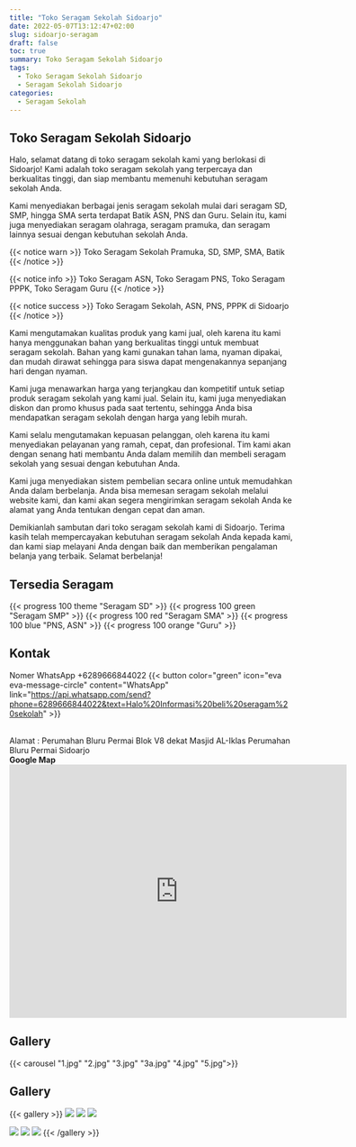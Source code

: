 ```yaml
---
title: "Toko Seragam Sekolah Sidoarjo"
date: 2022-05-07T13:12:47+02:00
slug: sidoarjo-seragam
draft: false
toc: true
summary: Toko Seragam Sekolah Sidoarjo
tags:
  - Toko Seragam Sekolah Sidoarjo
  - Seragam Sekolah Sidoarjo
categories:
  - Seragam Sekolah
---
```


## Toko Seragam Sekolah Sidoarjo
Halo, selamat datang di toko seragam sekolah kami yang berlokasi di Sidoarjo! Kami adalah toko seragam sekolah yang terpercaya dan berkualitas tinggi, dan siap membantu memenuhi kebutuhan seragam sekolah Anda.

Kami menyediakan berbagai jenis seragam sekolah mulai dari seragam SD, SMP, hingga SMA serta terdapat Batik ASN, PNS dan Guru. Selain itu, kami juga menyediakan seragam olahraga, seragam pramuka, dan seragam lainnya sesuai dengan kebutuhan sekolah Anda.

{{< notice warn >}}
Toko Seragam Sekolah Pramuka, SD, SMP, SMA, Batik
{{< /notice >}}

{{< notice info >}}
Toko Seragam ASN, Toko Seragam PNS, Toko Seragam PPPK, Toko Seragam Guru
{{< /notice >}}

{{< notice success >}}
Toko Seragam Sekolah, ASN, PNS, PPPK di Sidoarjo
{{< /notice >}}


Kami mengutamakan kualitas produk yang kami jual, oleh karena itu kami hanya menggunakan bahan yang berkualitas tinggi untuk membuat seragam sekolah. Bahan yang kami gunakan tahan lama, nyaman dipakai, dan mudah dirawat sehingga para siswa dapat mengenakannya sepanjang hari dengan nyaman.

Kami juga menawarkan harga yang terjangkau dan kompetitif untuk setiap produk seragam sekolah yang kami jual. Selain itu, kami juga menyediakan diskon dan promo khusus pada saat tertentu, sehingga Anda bisa mendapatkan seragam sekolah dengan harga yang lebih murah.

Kami selalu mengutamakan kepuasan pelanggan, oleh karena itu kami menyediakan pelayanan yang ramah, cepat, dan profesional. Tim kami akan dengan senang hati membantu Anda dalam memilih dan membeli seragam sekolah yang sesuai dengan kebutuhan Anda.

Kami juga menyediakan sistem pembelian secara online untuk memudahkan Anda dalam berbelanja. Anda bisa memesan seragam sekolah melalui website kami, dan kami akan segera mengirimkan seragam sekolah Anda ke alamat yang Anda tentukan dengan cepat dan aman.

Demikianlah sambutan dari toko seragam sekolah kami di Sidoarjo. Terima kasih telah mempercayakan kebutuhan seragam sekolah Anda kepada kami, dan kami siap melayani Anda dengan baik dan memberikan pengalaman belanja yang terbaik. Selamat berbelanja!

## Tersedia Seragam

{{< progress 100 theme "Seragam SD" >}}
{{< progress 100 green "Seragam SMP" >}}
{{< progress 100 red "Seragam SMA" >}}
{{< progress 100 blue "PNS, ASN" >}}
{{< progress 100 orange "Guru" >}}


## Kontak
Nomer WhatsApp +6289666844022
{{< button color="green" icon="eva eva-message-circle" content="WhatsApp" link="https://api.whatsapp.com/send?phone=6289666844022&text=Halo%20Informasi%20beli%20seragam%20sekolah" >}}


<br>
Alamat : Perumahan Bluru Permai Blok V8 dekat Masjid AL-Iklas Perumahan Bluru Permai Sidoarjo
<br>
<b>Google Map</b>
<iframe src="https://www.google.com/maps/embed?pb=!1m18!1m12!1m3!1d1261.824379771321!2d112.73015799428158!3d-7.449889572750827!2m3!1f0!2f0!3f0!3m2!1i1024!2i768!4f13.1!3m3!1m2!1s0x2dd7e7188f4d1011%3A0xd7b50e95a98bfc7d!2sToko%20Seragam%20Sekolah%20Blueper!5e0!3m2!1sid!2sid!4v1680370966722!5m2!1sid!2sid" width="600" height="450" style="border:0;" allowfullscreen="" loading="lazy" referrerpolicy="no-referrer-when-downgrade"></iframe>


## Gallery
{{< carousel "1.jpg" "2.jpg" "3.jpg" "3a.jpg" "4.jpg" "5.jpg">}}

## Gallery

{{< gallery >}}
![](1.jpg)
![](2.jpg)
![](3.jpg)

![](3a.jpg)
![](4.jpg)
![](5.jpg)
{{< /gallery >}}

